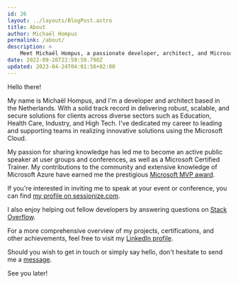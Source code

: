 ```yaml
---
id: 26
layout: ../layouts/BlogPost.astro
title: About
author: Michaël Hompus
permalink: /about/
description: >
    Meet Michaël Hompus, a passionate developer, architect, and Microsoft MVP from the Netherlands, who loves sharing his knowledge and expertise in Microsoft technologies.
date: 2022-09-26T22:59:59.790Z
updated: 2023-04-24T04:01:58+02:00
---
```


Hello there!

My name is Michaël Hompus, and I'm a developer and architect based in the Netherlands.
With a solid track record in delivering robust, scalable, and secure solutions for clients across diverse sectors such as Education, Health Care, Industry, and High Tech.
I've dedicated my career to leading and supporting teams in realizing innovative solutions using the Microsoft Cloud.

My passion for sharing knowledge has led me to become an active public speaker at user groups and conferences, as well as a Microsoft Certified Trainer.
My contributions to the community and extensive knowledge of Microsoft Azure have earned me the prestigious [Microsoft MVP award](https://mvp.microsoft.com/en-US/mvp/profile/1864ae73-f4bd-eb11-bacc-0022481f2c24).

If you're interested in inviting me to speak at your event or conference, you can find [my profile on sessionize.com](https://sessionize.com/michael-hompus).

I also enjoy helping out fellow developers by answering questions on [Stack Overflow](https://stackoverflow.com/users/581675/michaël-hompus).

For a more comprehensive overview of my projects, certifications, and other achievements, feel free to visit my [LinkedIn profile](https://nl.linkedin.com/in/mhompus).

Should you wish to get in touch or simply say hello, don't hesitate to send me a [message](https://bsky.app/profile/energy164.online).

See you later!
